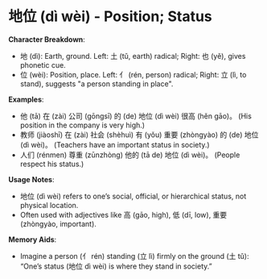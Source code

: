 # **地位 (dì wèi) - Position; Status**

**Character Breakdown**:  
- 地 (dì): Earth, ground. Left: 土 (tǔ, earth) radical; Right: 也 (yě), gives phonetic cue.  
- 位 (wèi): Position, place. Left: 亻 (rén, person) radical; Right: 立 (lì, to stand), suggests "a person standing in place".

**Examples**:  
- 他 (tā) 在 (zài) 公司 (gōngsī) 的 (de) 地位 (dì wèi) 很高 (hěn gāo)。 (His position in the company is very high.)  
- 教师 (jiàoshī) 在 (zài) 社会 (shèhuì) 有 (yǒu) 重要 (zhòngyào) 的 (de) 地位 (dì wèi)。 (Teachers have an important status in society.)  
- 人们 (rénmen) 尊重 (zūnzhòng) 他的 (tā de) 地位 (dì wèi)。 (People respect his status.)

**Usage Notes**:  
- 地位 (dì wèi) refers to one’s social, official, or hierarchical status, not physical location.  
- Often used with adjectives like 高 (gāo, high), 低 (dī, low), 重要 (zhòngyào, important).

**Memory Aids**:  
- Imagine a person (亻 rén) standing (立 lì) firmly on the ground (土 tǔ): “One’s status (地位 dì wèi) is where they stand in society.”